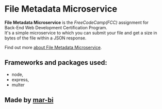 File Metadata Microservice
=========================

**File Metadata Microservice** is the *FreeCodeCamp(FCC)* assignment for Back-End Web Development Certification Program.  
It's a simple microservice to which you can submit your file and get a size in bytes of the file within a JSON response. 

Find out more [about File Metadata Microservice](https://puffy-roarer.glitch.me/).


Frameworks and packages used:
------------

- node,
- express,
- multer


Made by [mar-bi](https://mar-bi.github.io/)
-------------------
